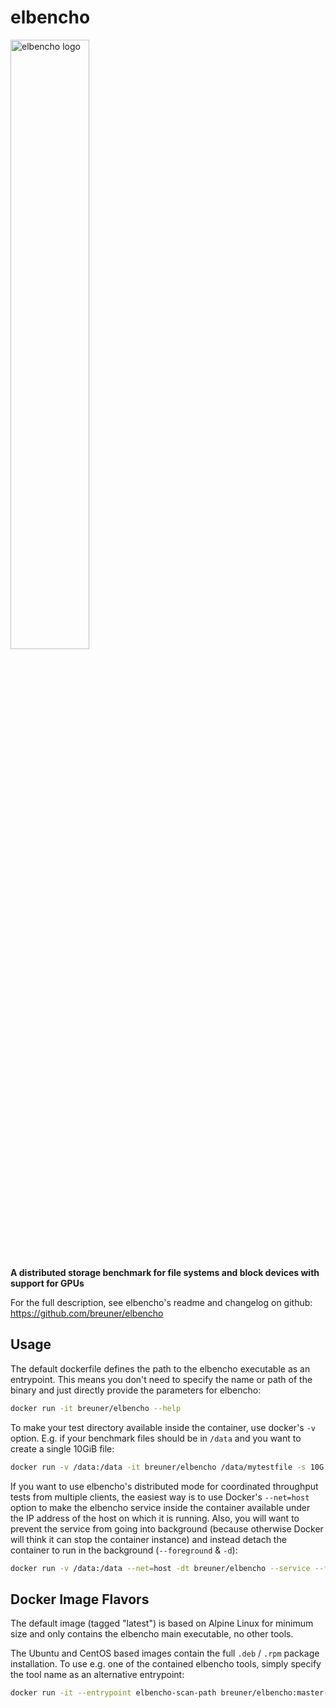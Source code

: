 # elbencho

<img src="https://raw.githubusercontent.com/breuner/elbencho/master/graphics/elbencho-logo.svg" width="50%" height="50%" alt="elbencho logo" align="center"/>

**A distributed storage benchmark for file systems and block devices with support for GPUs**

For the full description, see elbencho's readme and changelog on github: https://github.com/breuner/elbencho

## Usage

The default dockerfile defines the path to the elbencho executable as an entrypoint. This means you don't need to specify the name or path of the binary and just directly provide the parameters for elbencho:

```bash
docker run -it breuner/elbencho --help
```

To make your test directory available inside the container, use docker's `-v` option. E.g. if your benchmark files should be in `/data` and you want to create a single 10GiB file:

```bash
docker run -v /data:/data -it breuner/elbencho /data/mytestfile -s 10G -w
```

If you want to use elbencho's distributed mode for coordinated throughput tests from multiple clients, the easiest way is to use Docker's `--net=host` option to make the elbencho service inside the container available under the IP address of the host on which it is running. Also, you will want to prevent the service from going into background (because otherwise Docker will think it can stop the container instance) and instead detach the container to run in the background (`--foreground` & `-d`):

```bash
docker run -v /data:/data --net=host -dt breuner/elbencho --service --foreground
```

## Docker Image Flavors

The default image (tagged "latest") is based on Alpine Linux for minimum size and only contains the elbencho main executable, no other tools. 

The Ubuntu and CentOS based images contain the full `.deb` / `.rpm` package installation. To use e.g. one of the contained elbencho tools, simply specify the tool name as an alternative entrypoint:

```bash
docker run -it --entrypoint elbencho-scan-path breuner/elbencho:master-ubuntu2004 --help
```